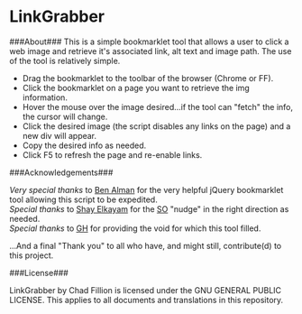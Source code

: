 LinkGrabber
===========

###About###
This is a simple bookmarklet tool that allows a user to click a web image and retrieve it's associated link, alt text and image path. The use of the tool is relatively simple.
- Drag the bookmarklet to the toolbar of the browser (Chrome or FF).
- Click the bookmarklet on a page you want to retrieve the img information.
- Hover the mouse over the image desired...if the tool can "fetch" the info, the cursor will change.
- Click the desired image (the script disables any links on the page) and a new div will appear.
- Copy the desired info as needed.
- Click F5 to refresh the page and re-enable links.


###Acknowledgements###

*Very special thanks* to [Ben Alman](http://benalman.com/code/test/jquery-run-code-bookmarklet/) for the very helpful jQuery bookmarklet tool allowing this script to be expedited.<br>
*Special thanks* to [Shay Elkayam](http://stackoverflow.com/users/1167355/shay-elkayam) for the [SO](http://stackoverflow.com/questions/22866709/use-jquery-to-find-images-loaded-to-the-dom-after-page-load) "nudge" in the right direction as needed.<br>
*Special thanks* to [GH](http://www.garnethill.com) for providing the void for which this tool filled.

...And a final "Thank you" to all who have, and might still, contribute(d) to this project.


###License###

LinkGrabber by Chad Fillion is licensed under the GNU GENERAL PUBLIC LICENSE. This applies to all documents and translations in this repository.
